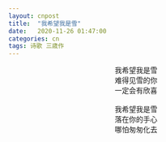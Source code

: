 ```yaml
---
layout: cnpost
title:  "我希望我是雪"
date:   2020-11-26 01:47:00
categories: cn
tags: 诗歌 三歳作
---
```


<center>
我希望我是雪<br>
难得见雪的你<br>
一定会有欣喜<br>
<br>
我希望我是雪<br>
落在你的手心<br>
哪怕匆匆化去<br>
</center>
